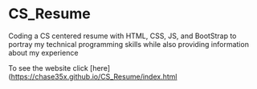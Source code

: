 # CS_Resume
Coding a CS centered resume with HTML, CSS, JS, and BootStrap to portray my technical programming skills while also providing information about my experience

To see the website click [here](https://chase35x.github.io/CS_Resume/index.html
